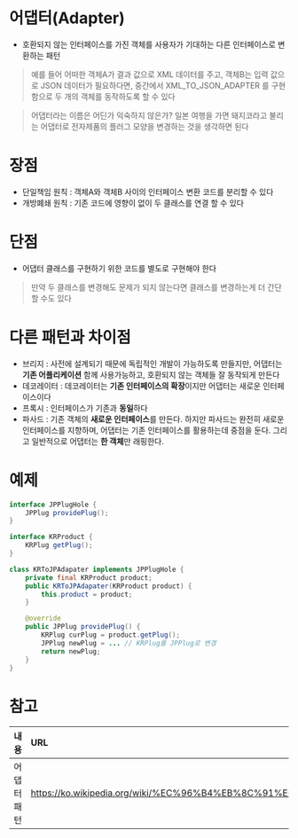 
# 어댑터(Adapter)

- 호환되지 않는 인터페이스를 가진 객체를 사용자가 기대하는 다른 인터페이스로 변환하는 패턴
> 예를 들어 어떠한 객체A가 결과 값으로 XML 데이터를 주고, 객체B는 입력 값으로 JSON 데이터가 필요하다면, 중간에서 XML_TO_JSON_ADAPTER 를 구현함으로 두 개의 객체를 동작하도록 할 수 있다

> 어댑터라는 이름은 어딘가 익숙하지 않은가? 일본 여행을 가면 돼지코라고 불리는 어댑터로 전자제품의 플러그 모양을 변경하는 것을 생각하면 된다

# 장점
- 단일책임 원칙 : 객체A와 객체B 사이의 인터페이스 변환 코드를 분리할 수 있다
- 개방폐쇄 원칙 : 기존 코드에 영향이 없이 두 클래스를 연결 할 수 있다

# 단점
- 어댑터 클래스를 구현하기 위한 코드를 별도로 구현해야 한다
> 만약 두 클래스를 변경해도 문제가 되지 않는다면 클래스를 변경하는게 더 간단할 수도 있다

# 다른 패턴과 차이점
- 브리지 : 사전에 설계되기 때문에 독립적인 개발이 가능하도록 만들지만, 어댑터는 **기존 어플리케이션** 함께 사용가능하고, 호환되지 않는 객체들 잘 동작되게 만든다
- 데코레이터 : 데코레이터는 **기존 인터페이스의 확장**이지만 어댑터는 새로운 인터페이스이다
- 프록시 : 인터페이스가 기존과 **동일**하다
- 파사드 : 기존 객체의 **새로운 인터페이스**를 만든다. 하지만 파사드는 완전히 새로운 인터페이스를 지향하며, 어댑터는 기존 인터페이스를 활용하는데 중점을 둔다. 그리고 일반적으로 어댑터는 **한 객체**만 래핑한다.

# 예제

```java
interface JPPlugHole {
	JPPlug providePlug();
}

interface KRProduct {
	KRPlug getPlug();
}

class KRToJPAdapater implements JPPlugHole {
	private final KRProduct product;
	public KRToJPAdapater(KRProduct product) {
		this.product = product;
	}

	@override
	public JPPlug providePlug() {
		KRPlug curPlug = product.getPlug();
		JPPlug newPlug = ... // KRPlug를 JPPlug로 변경
		return newPlug;
	}
}
```

# 참고

|내용|URL|
|:---|:---|
|어댑터 패턴|https://ko.wikipedia.org/wiki/%EC%96%B4%EB%8C%91%ED%84%B0_%ED%8C%A8%ED%84%B4|